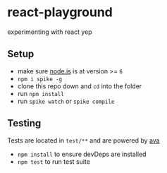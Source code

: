 # react-playground

experimenting with react yep

## Setup

- make sure [node.js](http://nodejs.org) is at version >= `6`
- `npm i spike -g`
- clone this repo down and `cd` into the folder
- run `npm install`
- run `spike watch` or `spike compile`

## Testing
Tests are located in `test/**` and are powered by [ava](https://github.com/sindresorhus/ava)
- `npm install` to ensure devDeps are installed
- `npm test` to run test suite
